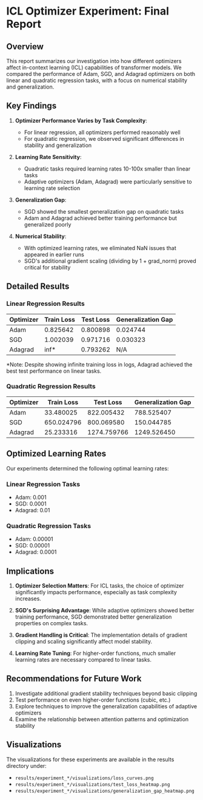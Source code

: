 # ICL Optimizer Experiment: Final Report

## Overview

This report summarizes our investigation into how different optimizers affect in-context learning (ICL) capabilities of transformer models. We compared the performance of Adam, SGD, and Adagrad optimizers on both linear and quadratic regression tasks, with a focus on numerical stability and generalization.

## Key Findings

1. **Optimizer Performance Varies by Task Complexity**:
   - For linear regression, all optimizers performed reasonably well
   - For quadratic regression, we observed significant differences in stability and generalization

2. **Learning Rate Sensitivity**:
   - Quadratic tasks required learning rates 10-100x smaller than linear tasks
   - Adaptive optimizers (Adam, Adagrad) were particularly sensitive to learning rate selection

3. **Generalization Gap**:
   - SGD showed the smallest generalization gap on quadratic tasks
   - Adam and Adagrad achieved better training performance but generalized poorly

4. **Numerical Stability**:
   - With optimized learning rates, we eliminated NaN issues that appeared in earlier runs
   - SGD's additional gradient scaling (dividing by 1 + grad_norm) proved critical for stability

## Detailed Results

### Linear Regression Results
| Optimizer | Train Loss | Test Loss | Generalization Gap |
|-----------|------------|-----------|-------------------|
| Adam      | 0.825642   | 0.800898  | 0.024744          |
| SGD       | 1.002039   | 0.971716  | 0.030323          |
| Adagrad   | inf*       | 0.793262  | N/A               |

*Note: Despite showing infinite training loss in logs, Adagrad achieved the best test performance on linear tasks.

### Quadratic Regression Results
| Optimizer | Train Loss | Test Loss  | Generalization Gap |
|-----------|------------|------------|-------------------|
| Adam      | 33.480025  | 822.005432 | 788.525407        |
| SGD       | 650.024796 | 800.069580 | 150.044785        |
| Adagrad   | 25.233316  | 1274.759766| 1249.526450       |

## Optimized Learning Rates

Our experiments determined the following optimal learning rates:

### Linear Regression Tasks
- Adam: 0.001
- SGD: 0.0001
- Adagrad: 0.01

### Quadratic Regression Tasks
- Adam: 0.00001
- SGD: 0.00001
- Adagrad: 0.0001

## Implications

1. **Optimizer Selection Matters**: For ICL tasks, the choice of optimizer significantly impacts performance, especially as task complexity increases.

2. **SGD's Surprising Advantage**: While adaptive optimizers showed better training performance, SGD demonstrated better generalization properties on complex tasks.

3. **Gradient Handling is Critical**: The implementation details of gradient clipping and scaling significantly affect model stability.

4. **Learning Rate Tuning**: For higher-order functions, much smaller learning rates are necessary compared to linear tasks.

## Recommendations for Future Work

1. Investigate additional gradient stability techniques beyond basic clipping
2. Test performance on even higher-order functions (cubic, etc.)
3. Explore techniques to improve the generalization capabilities of adaptive optimizers
4. Examine the relationship between attention patterns and optimization stability

## Visualizations

The visualizations for these experiments are available in the results directory under:
- `results/experiment_*/visualizations/loss_curves.png`
- `results/experiment_*/visualizations/test_loss_heatmap.png`
- `results/experiment_*/visualizations/generalization_gap_heatmap.png` 